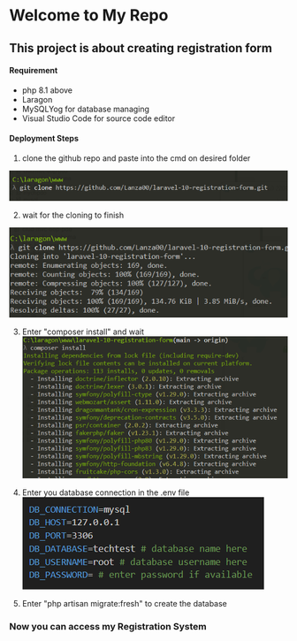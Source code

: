 # Welcome to My Repo
## This project is about creating registration form
#### Requirement
- php 8.1 above
- Laragon
- MySQLYog for database managing
- Visual Studio Code for source code editor

#### Deployment Steps

1. clone the github repo and paste into the cmd on desired folder

![git clone link](/git%20clone%201.png)

2. wait for the cloning to finish

![The cloning process has finish](/git%20clone%202.png)

3. Enter "composer install" and wait
![do composer install in the cmd](/composer%20install.png)

4. Enter you database connection in the .env file
![enter the corresponding name in database](/env%20naming.png)
5. Enter "php artisan migrate:fresh" to create the database
 
### Now you can access my Registration System

